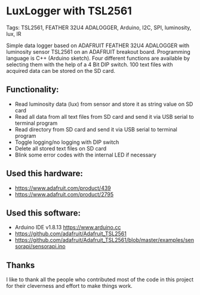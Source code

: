 # LuxLogger with TSL2561

Tags: TSL2561, FEATHER 32U4 ADALOGGER, Arduino, I2C, SPI, luminosity, lux, IR

Simple data logger based on ADAFRUIT FEATHER 32U4 ADALOGGER with luminosity sensor TSL2561 on an ADAFRUIT breakout board. Programming language is C++ (Arduino sketch). Four different functions are available by selecting them with the help of a 4 Bit DIP switch. 100 text files with acquired data can be stored on the SD card.

## Functionality:
* Read luminosity data (lux) from sensor and store it as string value on SD card
* Read all data from all text files from SD card and send it via USB serial to terminal program
* Read directory from SD card and send it via USB serial to terminal program
* Toggle logging/no logging with DIP switch
* Delete all stored text files on SD card
* Blink some error codes with the internal LED if necessary

## Used this hardware:
* https://www.adafruit.com/product/439
* https://www.adafruit.com/product/2795

## Used this software:
* Arduino IDE v1.8.13 https://www.arduino.cc
* https://github.com/adafruit/Adafruit_TSL2561
* https://github.com/adafruit/Adafruit_TSL2561/blob/master/examples/sensorapi/sensorapi.ino

## Thanks
I like to thank all the people who contributed most of the code in this project for their cleverness and effort to make things work.
